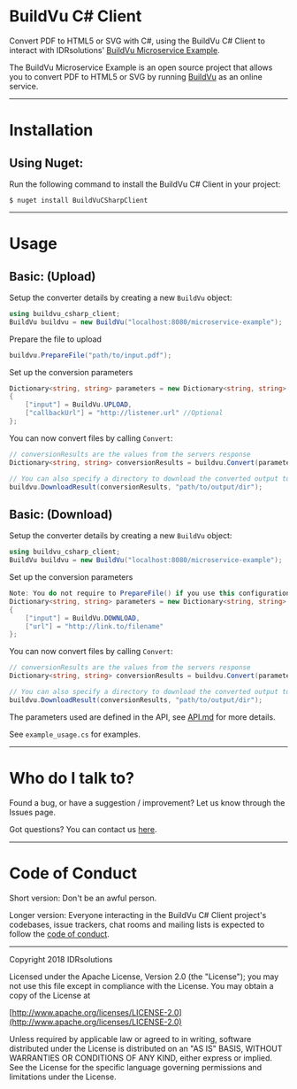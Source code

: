 # BuildVu C# Client #

Convert PDF to HTML5 or SVG with C#, using the BuildVu C# Client to interact with IDRsolutions' [BuildVu Microservice Example](https://github.com/idrsolutions/buildvu-microservice-example).

The BuildVu Microservice Example is an open source project that allows you to convert PDF to HTML5 or SVG by running [BuildVu](https://www.idrsolutions.com/buildvu/) as an online service.

-----

# Installation #

## Using Nuget: ##

Run the following command to install the BuildVu C# Client in your project:

    $ nuget install BuildVuCSharpClient

-----

# Usage #

## Basic: (Upload) #

Setup the converter details by creating a new `BuildVu` object:
```c#
using buildvu_csharp_client;
BuildVu buildvu = new BuildVu("localhost:8080/microservice-example");
```
Prepare the file to upload
```c#
buildvu.PrepareFile("path/to/input.pdf");
```

Set up the conversion parameters
```c#
Dictionary<string, string> parameters = new Dictionary<string, string>
{
    ["input"] = BuildVu.UPLOAD,
    ["callbackUrl"] = "http://listener.url" //Optional
};
```

You can now convert files by calling `Convert`:
```c#
// conversionResults are the values from the servers response
Dictionary<string, string> conversionResults = buildvu.Convert(parameters);

// You can also specify a directory to download the converted output to:
buildvu.DownloadResult(conversionResults, "path/to/output/dir");
```

## Basic: (Download) #

Setup the converter details by creating a new `BuildVu` object:
```c#
using buildvu_csharp_client;
BuildVu buildvu = new BuildVu("localhost:8080/microservice-example");
```

Set up the conversion parameters
```c#
Note: You do not require to PrepareFile() if you use this configuration
Dictionary<string, string> parameters = new Dictionary<string, string>
{
    ["input"] = BuildVu.DOWNLOAD,
    ["url"] = "http://link.to/filename"
};
```

You can now convert files by calling `Convert`:
```c#
// conversionResults are the values from the servers response
Dictionary<string, string> conversionResults = buildvu.Convert(parameters);

// You can also specify a directory to download the converted output to:
buildvu.DownloadResult(conversionResults, "path/to/output/dir");
```

The parameters used are defined in the API, see [API.md](https://github.com/idrsolutions/buildvu-microservice-example/blob/master/API.md) for more details.

See `example_usage.cs` for examples.

-----

# Who do I talk to? #

Found a bug, or have a suggestion / improvement? Let us know through the Issues page.

Got questions? You can contact us [here](https://idrsolutions.zendesk.com/hc/en-us/requests/new).

-----

# Code of Conduct #

Short version: Don't be an awful person.

Longer version: Everyone interacting in the BuildVu C# Client project's codebases, issue trackers, chat rooms and mailing lists is expected to follow the [code of conduct](CODE_OF_CONDUCT.md).  

-----
Copyright 2018 IDRsolutions

Licensed under the Apache License, Version 2.0 (the "License");
you may not use this file except in compliance with the License.
You may obtain a copy of the License at

[http://www.apache.org/licenses/LICENSE-2.0](http://www.apache.org/licenses/LICENSE-2.0)

Unless required by applicable law or agreed to in writing, software
distributed under the License is distributed on an "AS IS" BASIS,
WITHOUT WARRANTIES OR CONDITIONS OF ANY KIND, either express or implied.
See the License for the specific language governing permissions and
limitations under the License.
